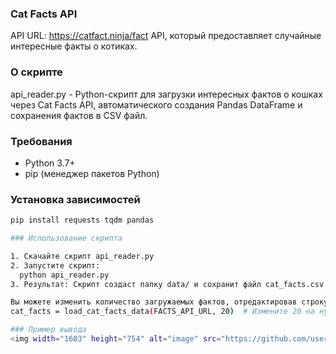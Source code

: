 ### Cat Facts API

API URL: https://catfact.ninja/fact
API, который предоставляет случайные интересные факты о котиках.

### О скрипте

api_reader.py - Python-скрипт для загрузки интересных фактов о кошках через Cat Facts API, автоматического создания Pandas DataFrame и сохранения фактов в CSV файл.

### Требования

- Python 3.7+
- pip (менеджер пакетов Python)

### Установка зависимостей

```bash
pip install requests tqdm pandas

### Использование скрипта

1. Скачайте скрипт api_reader.py
2. Запустите скрипт:
  python api_reader.py
3. Результат: Скрипт создаст папку data/ и сохранит файл cat_facts.csv с загруженными фактами о кошках.

Вы можете изменить количество загружаемых фактов, отредактировав строку в функции main():
cat_facts = load_cat_facts_data(FACTS_API_URL, 20)  # Измените 20 на нужное число

### Пример вывода
<img width="1603" height="754" alt="image" src="https://github.com/user-attachments/assets/ef89903b-cc65-4a2b-9f6f-9d39fc1fc584" />
